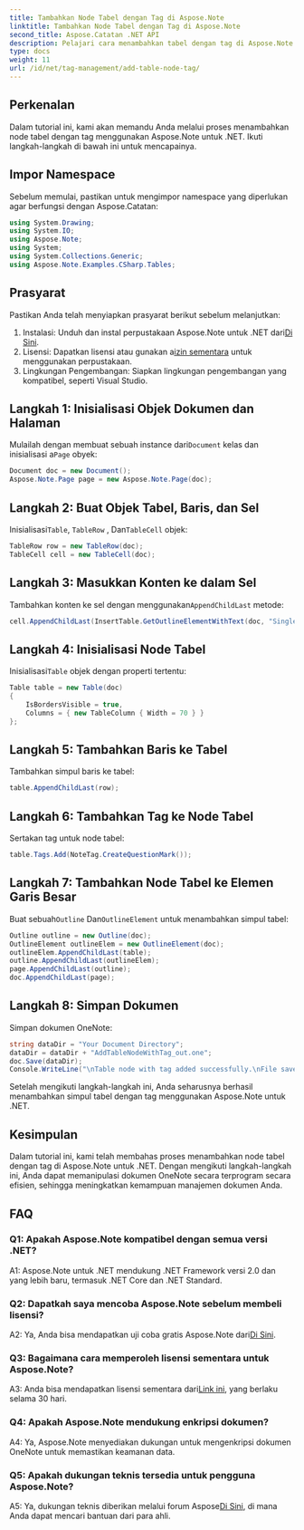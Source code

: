 ```yaml
---
title: Tambahkan Node Tabel dengan Tag di Aspose.Note
linktitle: Tambahkan Node Tabel dengan Tag di Aspose.Note
second_title: Aspose.Catatan .NET API
description: Pelajari cara menambahkan tabel dengan tag di Aspose.Note untuk .NET. Tingkatkan keterampilan manipulasi dokumen Anda secara terprogram.
type: docs
weight: 11
url: /id/net/tag-management/add-table-node-tag/
---
```

## Perkenalan

Dalam tutorial ini, kami akan memandu Anda melalui proses menambahkan node tabel dengan tag menggunakan Aspose.Note untuk .NET. Ikuti langkah-langkah di bawah ini untuk mencapainya.

## Impor Namespace

Sebelum memulai, pastikan untuk mengimpor namespace yang diperlukan agar berfungsi dengan Aspose.Catatan:

```csharp
using System.Drawing;
using System.IO;
using Aspose.Note;
using System;
using System.Collections.Generic;
using Aspose.Note.Examples.CSharp.Tables;
```

## Prasyarat

Pastikan Anda telah menyiapkan prasyarat berikut sebelum melanjutkan:

1.  Instalasi: Unduh dan instal perpustakaan Aspose.Note untuk .NET dari[Di Sini](https://releases.aspose.com/note/net/).
2.  Lisensi: Dapatkan lisensi atau gunakan a[izin sementara](https://purchase.aspose.com/temporary-license/) untuk menggunakan perpustakaan.
3. Lingkungan Pengembangan: Siapkan lingkungan pengembangan yang kompatibel, seperti Visual Studio.

## Langkah 1: Inisialisasi Objek Dokumen dan Halaman

 Mulailah dengan membuat sebuah instance dari`Document` kelas dan inisialisasi a`Page` obyek:

```csharp
Document doc = new Document();
Aspose.Note.Page page = new Aspose.Note.Page(doc);
```

## Langkah 2: Buat Objek Tabel, Baris, dan Sel

 Inisialisasi`Table`, `TableRow` , Dan`TableCell` objek:

```csharp
TableRow row = new TableRow(doc);
TableCell cell = new TableCell(doc);
```

## Langkah 3: Masukkan Konten ke dalam Sel

 Tambahkan konten ke sel dengan menggunakan`AppendChildLast` metode:

```csharp
cell.AppendChildLast(InsertTable.GetOutlineElementWithText(doc, "Single cell."));
```

## Langkah 4: Inisialisasi Node Tabel

 Inisialisasi`Table` objek dengan properti tertentu:

```csharp
Table table = new Table(doc)
{
    IsBordersVisible = true,
    Columns = { new TableColumn { Width = 70 } }
};
```

## Langkah 5: Tambahkan Baris ke Tabel

Tambahkan simpul baris ke tabel:

```csharp
table.AppendChildLast(row);
```

## Langkah 6: Tambahkan Tag ke Node Tabel

Sertakan tag untuk node tabel:

```csharp
table.Tags.Add(NoteTag.CreateQuestionMark());
```

## Langkah 7: Tambahkan Node Tabel ke Elemen Garis Besar

 Buat sebuah`Outline` Dan`OutlineElement` untuk menambahkan simpul tabel:

```csharp
Outline outline = new Outline(doc);
OutlineElement outlineElem = new OutlineElement(doc);
outlineElem.AppendChildLast(table);
outline.AppendChildLast(outlineElem);
page.AppendChildLast(outline);
doc.AppendChildLast(page);
```

## Langkah 8: Simpan Dokumen

Simpan dokumen OneNote:

```csharp
string dataDir = "Your Document Directory";
dataDir = dataDir + "AddTableNodeWithTag_out.one";
doc.Save(dataDir);
Console.WriteLine("\nTable node with tag added successfully.\nFile saved at " + dataDir);
```

Setelah mengikuti langkah-langkah ini, Anda seharusnya berhasil menambahkan simpul tabel dengan tag menggunakan Aspose.Note untuk .NET.

## Kesimpulan

Dalam tutorial ini, kami telah membahas proses menambahkan node tabel dengan tag di Aspose.Note untuk .NET. Dengan mengikuti langkah-langkah ini, Anda dapat memanipulasi dokumen OneNote secara terprogram secara efisien, sehingga meningkatkan kemampuan manajemen dokumen Anda.

## FAQ

### Q1: Apakah Aspose.Note kompatibel dengan semua versi .NET?

A1: Aspose.Note untuk .NET mendukung .NET Framework versi 2.0 dan yang lebih baru, termasuk .NET Core dan .NET Standard.

### Q2: Dapatkah saya mencoba Aspose.Note sebelum membeli lisensi?

 A2: Ya, Anda bisa mendapatkan uji coba gratis Aspose.Note dari[Di Sini](https://releases.aspose.com/).

### Q3: Bagaimana cara memperoleh lisensi sementara untuk Aspose.Note?

 A3: Anda bisa mendapatkan lisensi sementara dari[Link ini](https://purchase.aspose.com/temporary-license/), yang berlaku selama 30 hari.

### Q4: Apakah Aspose.Note mendukung enkripsi dokumen?

A4: Ya, Aspose.Note menyediakan dukungan untuk mengenkripsi dokumen OneNote untuk memastikan keamanan data.

### Q5: Apakah dukungan teknis tersedia untuk pengguna Aspose.Note?

 A5: Ya, dukungan teknis diberikan melalui forum Aspose[Di Sini](https://forum.aspose.com/c/note/28), di mana Anda dapat mencari bantuan dari para ahli.